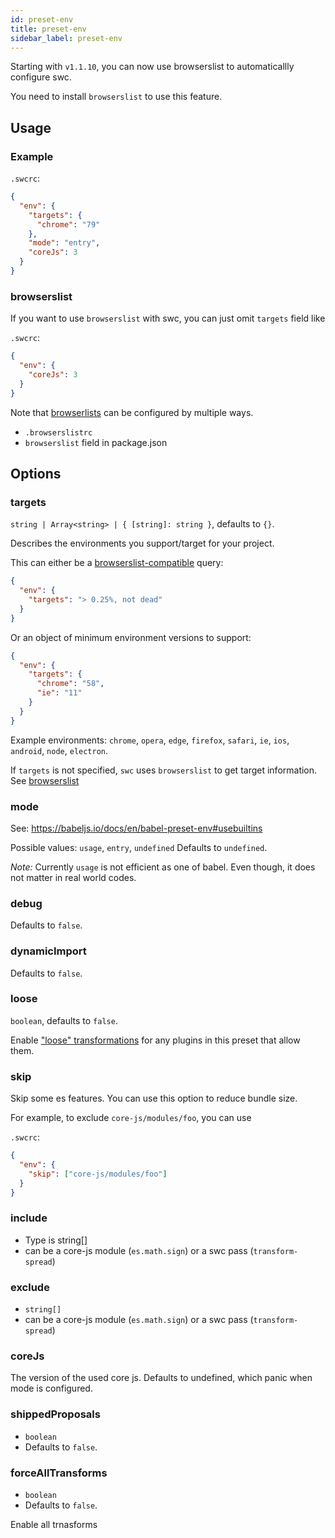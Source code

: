 ```yaml
---
id: preset-env
title: preset-env
sidebar_label: preset-env
---
```


Starting with `v1.1.10`, you can now use browserslist to automaticallly configure swc.

You need to install `browserslist` to use this feature.

## Usage

### Example

`.swcrc`:

```json
{
  "env": {
    "targets": {
      "chrome": "79"
    },
    "mode": "entry",
    "coreJs": 3
  }
}
```

### browserslist

If you want to use `browserslist` with swc, you can just omit `targets` field like

`.swcrc`:

```json
{
  "env": {
    "coreJs": 3
  }
}
```

Note that [browserlists](https://github.com/browserslist/browserslist) can be configured by multiple ways.

- `.browserslistrc`
- `browserslist` field in package.json

## Options

### targets

`string | Array<string> | { [string]: string }`, defaults to `{}`.

Describes the environments you support/target for your project.

This can either be a [browserslist-compatible](https://github.com/ai/browserslist) query:

```json
{
  "env": {
    "targets": "> 0.25%, not dead"
  }
}
```

Or an object of minimum environment versions to support:

```json
{
  "env": {
    "targets": {
      "chrome": "58",
      "ie": "11"
    }
  }
}
```

Example environments: `chrome`, `opera`, `edge`, `firefox`, `safari`, `ie`, `ios`, `android`, `node`, `electron`.

If `targets` is not specified, `swc` uses `browserslist` to get target information. See [browserslist](#browserslist)

### mode

See: https://babeljs.io/docs/en/babel-preset-env#usebuiltins

Possible values: `usage`, `entry`, `undefined`
Defaults to `undefined`.

_Note:_ Currently `usage` is not efficient as one of babel. Even though, it does not matter in real world codes.

### debug

Defaults to `false`.

### dynamicImport

Defaults to `false`.

### loose

`boolean`, defaults to `false`.

Enable ["loose" transformations](http://2ality.com/2015/12/babel6-loose-mode.html) for any plugins in this preset that allow them.

### skip

Skip some es features. You can use this option to reduce bundle size.

For example, to exclude `core-js/modules/foo`, you can use

`.swcrc`:

```json
{
  "env": {
    "skip": ["core-js/modules/foo"]
  }
}
```

### include

- Type is string[]
- can be a core-js module (`es.math.sign`) or a swc pass (`transform-spread`)

### exclude

- `string[]`
- can be a core-js module (`es.math.sign`) or a swc pass (`transform-spread`)

### coreJs

The version of the used core js. Defaults to undefined, which panic when mode is configured.

### shippedProposals

- `boolean`
- Defaults to `false`.

### forceAllTransforms

- `boolean`
- Defaults to `false`.

Enable all trnasforms
